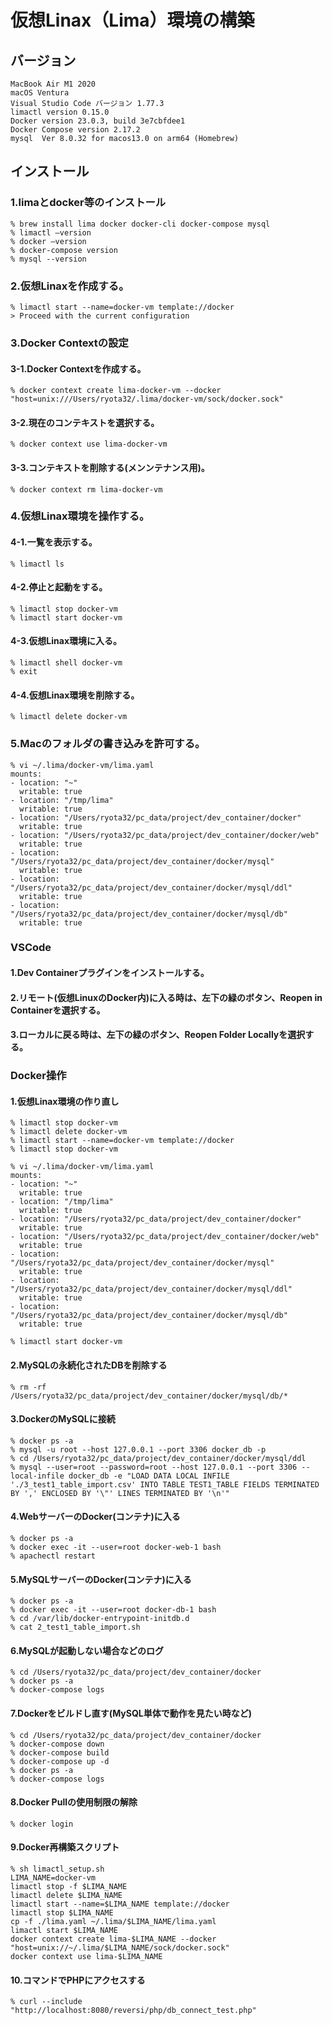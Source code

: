 # 仮想Linax（Lima）環境の構築

## バージョン
```
MacBook Air M1 2020
macOS Ventura
Visual Studio Code バージョン 1.77.3
limactl version 0.15.0
Docker version 23.0.3, build 3e7cbfdee1
Docker Compose version 2.17.2
mysql  Ver 8.0.32 for macos13.0 on arm64 (Homebrew)
```

## インストール
### 1.limaとdocker等のインストール
```
% brew install lima docker docker-cli docker-compose mysql
% limactl —version
% docker —version
% docker-compose version
% mysql --version
```

### 2.仮想Linaxを作成する。
```
% limactl start --name=docker-vm template://docker
> Proceed with the current configuration
```

### 3.Docker Contextの設定
#### 3-1.Docker Contextを作成する。
```
% docker context create lima-docker-vm --docker "host=unix:///Users/ryota32/.lima/docker-vm/sock/docker.sock"
```

#### 3-2.現在のコンテキストを選択する。
```
% docker context use lima-docker-vm
```

#### 3-3.コンテキストを削除する(メンンテナンス用)。
```
% docker context rm lima-docker-vm
```

### 4.仮想Linax環境を操作する。
#### 4-1.一覧を表示する。
```
% limactl ls
```

#### 4-2.停止と起動をする。
```
% limactl stop docker-vm
% limactl start docker-vm
```

#### 4-3.仮想Linax環境に入る。
```
% limactl shell docker-vm
% exit
```

#### 4-4.仮想Linax環境を削除する。
```
% limactl delete docker-vm
```

### 5.Macのフォルダの書き込みを許可する。
```
% vi ~/.lima/docker-vm/lima.yaml
mounts:
- location: "~"
  writable: true
- location: "/tmp/lima"
  writable: true
- location: "/Users/ryota32/pc_data/project/dev_container/docker"
  writable: true
- location: "/Users/ryota32/pc_data/project/dev_container/docker/web"
  writable: true
- location: "/Users/ryota32/pc_data/project/dev_container/docker/mysql"
  writable: true
- location: "/Users/ryota32/pc_data/project/dev_container/docker/mysql/ddl"
  writable: true
- location: "/Users/ryota32/pc_data/project/dev_container/docker/mysql/db"
  writable: true
```

### VSCode

#### 1.Dev Containerプラグインをインストールする。
#### 2.リモート(仮想LinuxのDocker内)に入る時は、左下の緑のボタン、Reopen in Containerを選択する。
#### 3.ローカルに戻る時は、左下の緑のボタン、Reopen Folder Locallyを選択する。

### Docker操作

#### 1.仮想Linax環境の作り直し
```
% limactl stop docker-vm
% limactl delete docker-vm
% limactl start --name=docker-vm template://docker
% limactl stop docker-vm

% vi ~/.lima/docker-vm/lima.yaml
mounts:
- location: "~"
  writable: true
- location: "/tmp/lima"
  writable: true
- location: "/Users/ryota32/pc_data/project/dev_container/docker"
  writable: true
- location: "/Users/ryota32/pc_data/project/dev_container/docker/web"
  writable: true
- location: "/Users/ryota32/pc_data/project/dev_container/docker/mysql"
  writable: true
- location: "/Users/ryota32/pc_data/project/dev_container/docker/mysql/ddl"
  writable: true
- location: "/Users/ryota32/pc_data/project/dev_container/docker/mysql/db"
  writable: true

% limactl start docker-vm
```

#### 2.MySQLの永続化されたDBを削除する
```
% rm -rf /Users/ryota32/pc_data/project/dev_container/docker/mysql/db/*
```

#### 3.DockerのMySQLに接続
```
% docker ps -a
% mysql -u root --host 127.0.0.1 --port 3306 docker_db -p
% cd /Users/ryota32/pc_data/project/dev_container/docker/mysql/ddl
% mysql --user=root --password=root --host 127.0.0.1 --port 3306 --local-infile docker_db -e "LOAD DATA LOCAL INFILE './3_test1_table_import.csv' INTO TABLE TEST1_TABLE FIELDS TERMINATED BY ',' ENCLOSED BY '\"' LINES TERMINATED BY '\n'"
```

#### 4.WebサーバーのDocker(コンテナ)に入る
```
% docker ps -a
% docker exec -it --user=root docker-web-1 bash
% apachectl restart
```

#### 5.MySQLサーバーのDocker(コンテナ)に入る
```
% docker ps -a
% docker exec -it --user=root docker-db-1 bash
% cd /var/lib/docker-entrypoint-initdb.d
% cat 2_test1_table_import.sh
```

#### 6.MySQLが起動しない場合などのログ
```
% cd /Users/ryota32/pc_data/project/dev_container/docker
% docker ps -a
% docker-compose logs
```

#### 7.Dockerをビルドし直す(MySQL単体で動作を見たい時など)
```
% cd /Users/ryota32/pc_data/project/dev_container/docker
% docker-compose down
% docker-compose build
% docker-compose up -d
% docker ps -a
% docker-compose logs
```

#### 8.Docker Pullの使用制限の解除
```
% docker login
```

#### 9.Docker再構築スクリプト
```
% sh limactl_setup.sh
LIMA_NAME=docker-vm
limactl stop -f $LIMA_NAME
limactl delete $LIMA_NAME
limactl start --name=$LIMA_NAME template://docker
limactl stop $LIMA_NAME
cp -f ./lima.yaml ~/.lima/$LIMA_NAME/lima.yaml
limactl start $LIMA_NAME
docker context create lima-$LIMA_NAME --docker "host=unix://~/.lima/$LIMA_NAME/sock/docker.sock"
docker context use lima-$LIMA_NAME
```

#### 10.コマンドでPHPにアクセスする
```
% curl --include "http://localhost:8080/reversi/php/db_connect_test.php"
```
